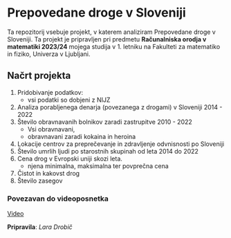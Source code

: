 
# Prepovedane droge v Sloveniji

Ta repozitorij vsebuje projekt, v katerem analiziram Prepovedane droge v Sloveniji. Ta projekt je pripravljen pri predmetu **Računalniska orodja v matematiki 2023/24** mojega studija v 1. letniku na Fakulteti za matematiko in fiziko, Univerza v Ljubljani.


## Načrt projekta
1. Pridobivanje podatkov:
    * vsi podatki so dobjeni z NIJZ
2. Analiza porabljenega denarja (povezanega z drogami) v Sloveniji 2014 - 2022
3. Število obravnavanih bolnikov zaradi zastrupitve 2010 - 2022
    * Vsi obravnavani,
    * obravnavani zaradi kokaina in heroina
3. Lokacije centrov za preprečevanje in zdravljenje odvnisnosti po Sloveniji
4. Število umrlih ljudi po starostnih skupinah od leta 2014 do 2022
5. Cena drog v Evropski uniji skozi leta.
    * njena minimalna, maksimalna ter povprečna cena
6. Čistot in kakovst drog
7. Število zasegov
### Povezavan do videoposnetka 
[Video](https://youtu.be/hNGgH8sq5Fs)

**Pripravila**: _Lara Drobič_